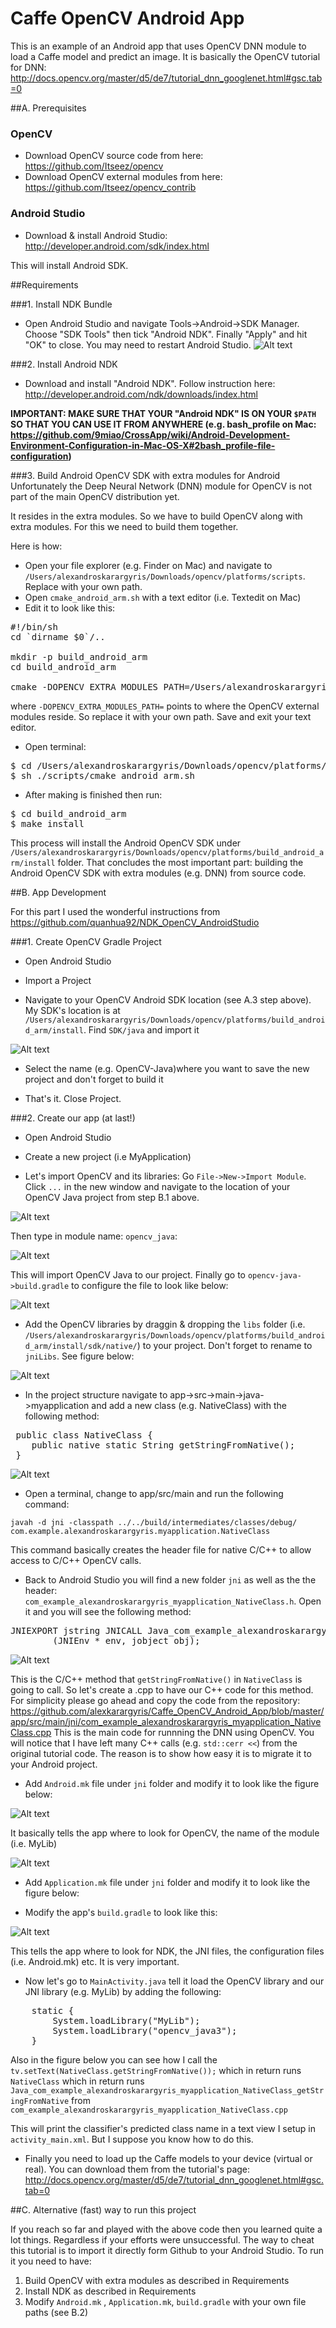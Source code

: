 # Caffe OpenCV Android App
This is an example of an Android app that uses OpenCV DNN module to load a Caffe model and predict an image. It is basically the OpenCV tutorial for DNN: http://docs.opencv.org/master/d5/de7/tutorial_dnn_googlenet.html#gsc.tab=0

##A. Prerequisites

### OpenCV
- Download OpenCV source code from here: https://github.com/Itseez/opencv
- Download OpenCV external modules from here: https://github.com/Itseez/opencv_contrib

### Android Studio
- Download & install Android Studio:  http://developer.android.com/sdk/index.html 

This will install Android SDK.

##Requirements

###1. Install NDK Bundle
- Open Android Studio and navigate Tools->Android->SDK Manager. Choose "SDK Tools" then tick "Android NDK". Finally "Apply" and hit "OK" to close. You may need to restart Android Studio. 
![Alt text](https://dl.dropboxusercontent.com/u/7591304/OpenCV%20Tutorial/NDK.png?raw=true "Optional Title")


###2. Install Android NDK
- Download and install "Android NDK". Follow instruction here: http://developer.android.com/ndk/downloads/index.html 

**IMPORTANT: MAKE SURE THAT YOUR "Android NDK" IS ON YOUR `$PATH` SO THAT YOU CAN USE IT FROM ANYWHERE 
(e.g. bash_profile on Mac: https://github.com/9miao/CrossApp/wiki/Android-Development-Environment-Configuration-in-Mac-OS-X#2bash_profile-file-configuration)**



###3. Build Android OpenCV SDK with extra modules for Android
Unfortunately the Deep Neural Network (DNN) module for OpenCV is not part of the main OpenCV distribution yet.

It resides in the extra modules. So we have to build OpenCV along with extra modules. For this we need to build them together.

Here is how:

- Open your file explorer (e.g. Finder on Mac) and navigate to ``/Users/alexandroskarargyris/Downloads/opencv/platforms/scripts``. Replace with your own path.
- Open ``cmake_android_arm.sh`` with a text editor (i.e. Textedit on Mac)
- Edit it to look like this:


<pre>
#!/bin/sh
cd `dirname $0`/..

mkdir -p build_android_arm
cd build_android_arm

cmake -DOPENCV_EXTRA_MODULES_PATH=/Users/alexandroskarargyris/Downloads/opencv_contrib/modules -DCMAKE_BUILD_WITH_INSTALL_RPATH=ON -DCMAKE_TOOLCHAIN_FILE=../android/android.toolchain.cmake $@ ../..
</pre>

where ``-DOPENCV_EXTRA_MODULES_PATH=`` points to where the OpenCV external modules reside. So replace it with your own path. Save and exit your text editor.

- Open terminal:

<pre>
$ cd /Users/alexandroskarargyris/Downloads/opencv/platforms/
$ sh ./scripts/cmake_android_arm.sh
</pre>

- After making is finished then run: 

<pre>
$ cd build_android_arm
$ make install
</pre>

This process will install the Android OpenCV SDK under ``/Users/alexandroskarargyris/Downloads/opencv/platforms/build_android_arm/install`` folder. That concludes the most important part: building the Android OpenCV SDK with extra modules (e.g. DNN) from source code. 


##B. App Development

For this part I used the wonderful instructions from https://github.com/quanhua92/NDK_OpenCV_AndroidStudio


###1. Create OpenCV Gradle Project

- Open Android Studio

- Import a Project

- Navigate to your OpenCV Android SDK location (see A.3 step above). My SDK's location is at `/Users/alexandroskarargyris/Downloads/opencv/platforms/build_android_arm/install`. Find `SDK/java` and import it


![Alt text](https://dl.dropboxusercontent.com/u/7591304/OpenCV%20Tutorial/project_opencv.png?raw=true "Optional Title")

- Select the name (e.g. OpenCV-Java)where you want to save the new project and don't forget to build it

- That's it. Close Project.

###2. Create our app (at last!)

- Open Android Studio

- Create a new project (i.e MyApplication)

- Let's import OpenCV and its libraries: Go `File->New->Import Module`. Click `...` in the new window and navigate to the location of your OpenCV Java project from step B.1 above.

![Alt text](https://dl.dropboxusercontent.com/u/7591304/OpenCV%20Tutorial/import_opencv1.png?raw=true "Optional Title")

Then type in module name: ``opencv_java``:

![Alt text](https://dl.dropboxusercontent.com/u/7591304/OpenCV%20Tutorial/import_opencv2.png?raw=true "Optional Title")

This will import OpenCV Java to our project. Finally go to `opencv-java->build.gradle` to configure the file to look like below:

![Alt text](https://dl.dropboxusercontent.com/u/7591304/OpenCV%20Tutorial/import_opencv3.png?raw=true "Optional Title")

- Add the OpenCV libraries by draggin & dropping the `libs` folder (i.e. `/Users/alexandroskarargyris/Downloads/opencv/platforms/build_android_arm/install/sdk/native/`) to your project. Don't forget to rename to `jniLibs`. See figure below:

![Alt text](https://dl.dropboxusercontent.com/u/7591304/OpenCV%20Tutorial/opencv_libraries.png?raw=true "Optional Title")

- In the project structure navigate to app->src->main->java->myapplication and add a new class (e.g. NativeClass) with the following method:

<pre>
 public class NativeClass {
    public native static String getStringFromNative();
 }
</pre>

![Alt text](https://dl.dropboxusercontent.com/u/7591304/OpenCV%20Tutorial/class.png?raw=true "Optional Title")


- Open a terminal, change to app/src/main and run the following command:

``javah -d jni -classpath ../../build/intermediates/classes/debug/ com.example.alexandroskarargyris.myapplication.NativeClass``


This command basically creates the header file for native C/C++ to allow access to C/C++ OpenCV calls.

- Back to Android Studio you will find a new folder ``jni`` as well as the the header:  ``com_example_alexandroskarargyris_myapplication_NativeClass.h``. Open it and you will see the following method:
<pre>
JNIEXPORT jstring JNICALL Java_com_example_alexandroskarargyris_myapplication_NativeClass_getStringFromNative
        (JNIEnv * env, jobject obj);
</pre>

![Alt text](https://dl.dropboxusercontent.com/u/7591304/OpenCV%20Tutorial/native_header.png?raw=true "Optional Title")

This is the C/C++ method that ``getStringFromNative()`` in ``NativeClass`` is going to call. So let's create a .cpp to have our C++ code for this method. For simplicity please go ahead and copy the code from the repository: https://github.com/alexkarargyris/Caffe_OpenCV_Android_App/blob/master/app/src/main/jni/com_example_alexandroskarargyris_myapplication_NativeClass.cpp This is the main code for runnning the DNN using OpenCV. You will notice that I have left many C++ calls (e.g. `std::cerr <<`) from the original tutorial code. The reason is to show how easy it is to migrate it to your Android project.

- Add `Android.mk` file under `jni` folder and modify it to look like the figure below:

![Alt text](https://dl.dropboxusercontent.com/u/7591304/OpenCV%20Tutorial/AndroidMk.png?raw=true "Optional Title")

It basically tells the app where to look for OpenCV, the name of the module (i.e. MyLib)

![Alt text](https://dl.dropboxusercontent.com/u/7591304/OpenCV%20Tutorial/ApplicationMk.png?raw=true "Optional Title")

- Add `Application.mk` file under `jni` folder and modify it to look like the figure below:


- Modify the app's `build.gradle` to look like this: 

![Alt text](https://dl.dropboxusercontent.com/u/7591304/OpenCV%20Tutorial/build_gradle.png?raw=true "Optional Title")

This tells the app where to look for NDK, the JNI files, the configuration files (i.e. Android.mk) etc. It is very important.

- Now let's go to `MainActivity.java` tell it load the OpenCV library and our JNI library (e.g. MyLib) by adding the following:

<pre>
    static {
        System.loadLibrary("MyLib");
        System.loadLibrary("opencv_java3");
    }
</pre>

Also in the figure below you can see how I call the `tv.setText(NativeClass.getStringFromNative());` which in return runs `NativeClass` which in return runs `Java_com_example_alexandroskarargyris_myapplication_NativeClass_getStringFromNative` from `com_example_alexandroskarargyris_myapplication_NativeClass.cpp`

This will print the classifier's predicted class name in a text view I setup in `activity_main.xml`. But I suppose you know how to do this.

- Finally you need to load up the Caffe models to your device (virtual or real). You can download them from the tutorial's page: http://docs.opencv.org/master/d5/de7/tutorial_dnn_googlenet.html#gsc.tab=0



##C. Alternative (fast) way to run this project

If you reach so far and played with the above code then you learned quite a lot things. Regardless if your efforts were unsuccessful. The way to cheat this tutorial is to import it directly form Github to your Android Studio. To run it you need to have:

1. Build OpenCV with extra modules as described in Requirements
2. Install NDK as described in Requirements
3. Modify `Android.mk` , `Application.mk`, `build.gradle` with your own file paths (see B.2)